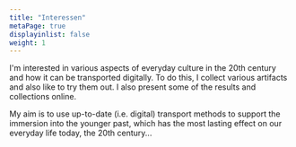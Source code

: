 ```yaml
---
title: "Interessen"
metaPage: true
displayinlist: false
weight: 1
---
```


I'm interested in various aspects of everyday culture in the 20th century and how it can be transported digitally. To do this, I collect various artifacts and also like to try them out. I also present some of the results and collections online.

My aim is to use up-to-date (i.e. digital) transport methods to support the immersion into the younger past, which has the most lasting effect on our everyday life today, the 20th century...
